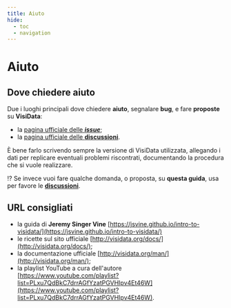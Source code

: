 ```yaml
---
title: Aiuto
hide:
  - toc
  - navigation
---
```


# Aiuto

## Dove chiedere aiuto

Due i luoghi principali dove chiedere **aiuto**, segnalare **bug**, e fare **proposte** su **VisiData**:

- la [pagina ufficiale delle ***issue***](https://github.com/saulpw/visidata/issues);
- la [pagina ufficiale delle **discussioni**](https://github.com/saulpw/visidata/discussions).

È bene farlo scrivendo sempre la versione di VisiData utilizzata, allegando i dati per replicare eventuali problemi riscontrati, documentando la procedura che si vuole realizzare.

:interrobang: Se invece vuoi fare qualche domanda, o proposta, su **questa guida**, usa per favore le [**discussioni**](https://github.com/ondata/guidaVisiData/discussions).


## URL consigliati

- la guida di **Jeremy Singer Vine** [https://jsvine.github.io/intro-to-visidata/](https://jsvine.github.io/intro-to-visidata/)
- le ricette sul sito ufficiale [http://visidata.org/docs/](http://visidata.org/docs/);
- la documentazione ufficiale [http://visidata.org/man/](http://visidata.org/man/);
- la playlist YouTube a cura dell'autore [https://www.youtube.com/playlist?list=PLxu7QdBkC7drrAGfYzatPGVHIpv4Et46W](https://www.youtube.com/playlist?list=PLxu7QdBkC7drrAGfYzatPGVHIpv4Et46W).
